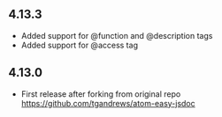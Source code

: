 ## 4.13.3

* Added support for @function and @description tags
* Added support for @access tag

## 4.13.0

* First release after forking from original repo https://github.com/tgandrews/atom-easy-jsdoc
